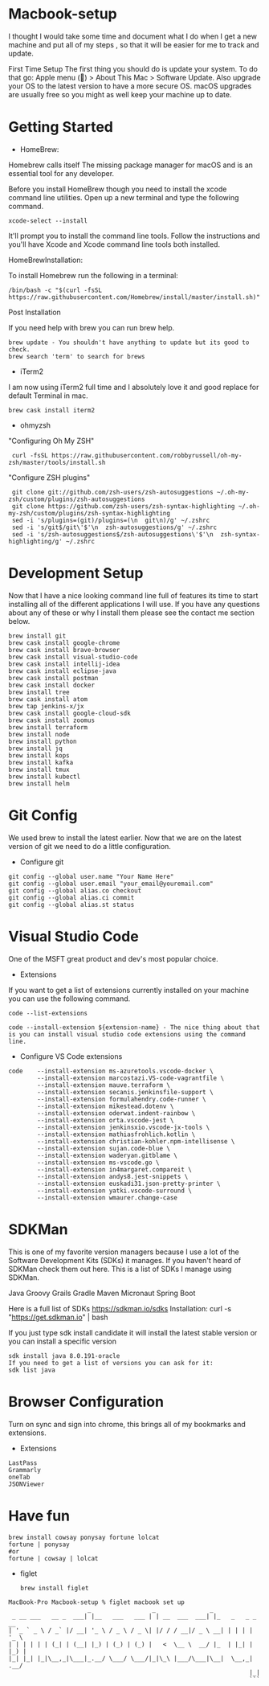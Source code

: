 # Macbook-setup

I thought I would take some time and document what I do when I get a new machine and put all of my steps , so that it will be easier for me to track and update.

First Time Setup
The first thing you should do is update your system. To do that go: Apple menu () > About This Mac > Software Update. Also upgrade your OS to the latest version to have a more secure OS. macOS upgrades are usually free so you might as well keep your machine up to date.

# Getting Started

* HomeBrew:

Homebrew calls itself The missing package manager for macOS and is an essential tool for any developer.

Before you install HomeBrew though you need to install the xcode command line utilities. Open up a new terminal and type the following command.
```
xcode-select --install
```
It'll prompt you to install the command line tools. Follow the instructions and you'll have Xcode and Xcode command line tools both installed.

HomeBrewInstallation:

To install Homebrew run the following in a terminal:

```
/bin/bash -c "$(curl -fsSL https://raw.githubusercontent.com/Homebrew/install/master/install.sh)"

```
Post Installation

If you need help with brew you can run brew help.
```
brew update - You shouldn't have anything to update but its good to check.
brew search 'term' to search for brews
```

* iTerm2

I am now using iTerm2 full time and I absolutely love it and good replace for default Terminal in mac.

```
brew cask install iterm2
```
* ohmyzsh

"Configuring Oh My ZSH"
```
 curl -fsSL https://raw.githubusercontent.com/robbyrussell/oh-my-zsh/master/tools/install.sh
```
"Configure ZSH  plugins"
```
 git clone git://github.com/zsh-users/zsh-autosuggestions ~/.oh-my-zsh/custom/plugins/zsh-autosuggestions
 git clone https://github.com/zsh-users/zsh-syntax-highlighting ~/.oh-my-zsh/custom/plugins/zsh-syntax-highlighting
 sed -i 's/plugins=(git)/plugins=(\n  git\n)/g' ~/.zshrc
 sed -i 's/git$/git\'$'\n  zsh-autosuggestions/g' ~/.zshrc
 sed -i 's/zsh-autosuggestions$/zsh-autosuggestions\'$'\n  zsh-syntax-highlighting/g' ~/.zshrc
```

# Development Setup
Now that I have a nice looking command line full of features its time to start installing all of the different applications I will use. If you have any questions about any of these or why I install them please see the contact me section below.
```
brew install git
brew cask install google-chrome
brew cask install brave-browser
brew cask install visual-studio-code
brew cask install intellij-idea
brew cask install eclipse-java
brew cask install postman
brew cask install docker
brew install tree
brew cask install atom
brew tap jenkins-x/jx
brew cask install google-cloud-sdk
brew cask install zoomus
brew install terraform
brew install node
brew install python
brew install jq
brew install kops
brew install kafka
brew install tmux
brew install kubectl
brew install helm
```

# Git Config
 We used brew to install the latest earlier. Now that we are on the latest version of git we need to do a little configuration.

* Configure git
```
git config --global user.name "Your Name Here"
git config --global user.email "your_email@youremail.com"
git config --global alias.co checkout
git config --global alias.ci commit
git config --global alias.st status

```

# Visual Studio Code
 One of the MSFT great product and dev's most popular choice.

* Extensions

If you want to get a list of extensions currently installed on your machine you can use the following command.
```
code --list-extensions

code --install-extension ${extension-name} - The nice thing about that is you can install visual studio code extensions using the command line.
```
* Configure VS Code extensions

```
code    --install-extension ms-azuretools.vscode-docker \
        --install-extension marcostazi.VS-code-vagrantfile \
        --install-extension mauve.terraform \
        --install-extension secanis.jenkinsfile-support \
        --install-extension formulahendry.code-runner \
        --install-extension mikestead.dotenv \
        --install-extension oderwat.indent-rainbow \
        --install-extension orta.vscode-jest \
        --install-extension jenkinsxio.vscode-jx-tools \
        --install-extension mathiasfrohlich.kotlin \
        --install-extension christian-kohler.npm-intellisense \
        --install-extension sujan.code-blue \
        --install-extension waderyan.gitblame \
        --install-extension ms-vscode.go \
        --install-extension in4margaret.compareit \
        --install-extension andys8.jest-snippets \
        --install-extension euskadi31.json-pretty-printer \
        --install-extension yatki.vscode-surround \
        --install-extension wmaurer.change-case
```
# SDKMan
This is one of my favorite version managers because I use a lot of the Software Development Kits (SDKs) it manages. If you haven't heard of SDKMan check them out here. This is a list of SDKs I manage using SDKMan.

Java
Groovy
Grails
Gradle
Maven
Micronaut
Spring Boot

Here is a full list of SDKs https://sdkman.io/sdks
Installation: curl -s "https://get.sdkman.io" | bash

If you just type sdk install candidate it will install the latest stable version or you can install a specific version

```
sdk install java 8.0.191-oracle
If you need to get a list of versions you can ask for it:
sdk list java

```
# Browser Configuration
Turn on sync and sign into chrome, this brings all of my bookmarks and extensions.

* Extensions
```
LastPass
Grammarly
oneTab
JSONViewer

```

# Have fun
```
brew install cowsay ponysay fortune lolcat
fortune | ponysay
#or
fortune | cowsay | lolcat

```
* figlet

  ```
  brew install figlet
  ```

```
MacBook-Pro Macbook-setup % figlet macbook set up
                      _                 _               _
 _ __ ___   __ _  ___| |__   ___   ___ | | __  ___  ___| |_   _   _ _ __
| '_ ` _ \ / _` |/ __| '_ \ / _ \ / _ \| |/ / / __|/ _ \ __| | | | | '_ \
| | | | | | (_| | (__| |_) | (_) | (_) |   <  \__ \  __/ |_  | |_| | |_) |
|_| |_| |_|\__,_|\___|_.__/ \___/ \___/|_|\_\ |___/\___|\__|  \__,_| .__/
                                                                   |_|
                                                                   ```
